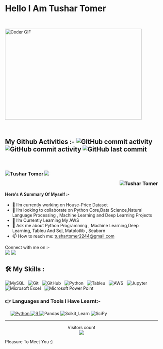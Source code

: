 <h1> Hello I Am Tushar Tomer</h1>
<br>
<p><img align="centre"<img alt="Coder GIF" height=300 width=450 src="https://analyticsindiamag.com/wp-content/uploads/2018/12/developer-dribbble.gif" /></p>
<br>
<h2> My Github Activities :-
<img alt="GitHub commit activity" src="https://img.shields.io/github/commit-activity/w/Tushar Tomer/Tushar Tomer?style=for-the-badge"> 
<img alt="GitHub commit activity" src="https://img.shields.io/github/commit-activity/m/Tushar Tomer/Data-Science-Project?label=Data%20Science%20Project&style=for-the-badge">
<img alt="GitHub last commit" src="https://img.shields.io/github/last-commit/Tushar Tomer/Tushar Tomer?style=for-the-badge"> 
</h2>
<br>
<h3>
<p><img align="left" src="https://github-readme-streak-stats.herokuapp.com/?user=Tushar Tomer&" alt="Tushar Tomer" /><img align='centre' src="https://github-readme-stats.vercel.app/api?username=Tushar Tomer&show_icons=true&hide_border=true&count_private=true&include_all_commits=true&hide_rank=true&custom_title=Activity&bg_color=00000000&text_color=8B8B8B&title_color=4183C4&icon_color=4183C4&disable_animations=false" />
<p><img align="right" src="https://github-readme-stats.vercel.app/api/top-langs?username=Tushar Tomer&show_icons=true&locale=en&layout=compact" alt="Tushar Tomer" /></p>
</h3>
</p>
<br>
<p>
<h4> Here's A Summary Of Myself :- </h3>

- 🔭 I’m currently working on House-Price Dataset
- 👯 I’m looking to collaborate on Python Core,Data Science,Natural Language Processing , Machine Learning and Deep Learning Projects
- 🤔 I’m Currently Learning My AWS
- 💬 Ask me about Python Programming , Machine Learning,Deep Learning, Tableu And Sql, Matplotlib , Seaborn
- 📫 How to reach me: tushartomer2244@gmail.com
</p>

<p>Connect with me on :-
<br>	
<a target="_blank" href="https://www.instagram.com/tushar_tomar123"><img src="https://img.shields.io/badge/Instagram-E4405F?style=for-the-badge&logo=instagram&logoColor=white"></img></a>
<a target="_blank" href="https://www.kaggle.com/Tushar Tomer"><img src="https://img.shields.io/badge/Kaggle-20BEFF?style=for-the-badge&logo=Kaggle&logoColor=white"></img></a>
</a>

<br>
</p>

## 🛠️ My Skills :
![MySQL](https://img.shields.io/badge/-MySQL-black?logo=mysql&style=for-the-badge)&nbsp;&nbsp;
![Git](https://img.shields.io/badge/-Git-black?logo=git&style=for-the-badge)&nbsp;&nbsp;
![GitHub](https://img.shields.io/badge/-GitHub-black?logo=github&style=for-the-badge)&nbsp;&nbsp;
![Python](https://img.shields.io/badge/-Python-black?logo=Python&style=for-the-badge)&nbsp;&nbsp;
![Tableu](https://img.shields.io/badge/-Tableu-black?logo=Tableu&style=for-the-badge)&nbsp;&nbsp;
![AWS](https://img.shields.io/badge/Amazon_AWS-FF9900?style=for-the-badge&logo=amazonaws)&nbsp;&nbsp;
![Jupyter](https://img.shields.io/badge/Jupyter-F37626.svg?&style=for-the-badge&logo=Jupyter&logoColor=white)&nbsp;&nbsp;
![Microsoft Excel](https://img.shields.io/badge/Microsoft_Excel-217346?style=for-the-badge&logo=microsoft-excel&logoColor=white)&nbsp;&nbsp;
![Microsoft Power Point](https://img.shields.io/badge/Microsoft_PowerPoint-B7472A?style=for-the-badge&logo=microsoft-powerpoint&logoColor=white)&nbsp;&nbsp;

### 👉 Languages and Tools I Have Learnt:-

<p align="left"> 
 
&emsp;
<a href="https://python.org/">
<img alt="Python" src="https://img.shields.io/badge/Python-FFD43B?style=for-the-badge&logo=python&logoColor=white"/>
</a>
<a href="https://www.r-project.org/about.html">
<img alt="R" src="https://img.shields.io/badge/R-276DC3?style=for-the-badge&logo=r&logoColor=white"/>
</a>
<a><img alt="Pandas" src="https://img.shields.io/badge/Pandas-2C2D72?style=for-the-badge&logo=pandas&logoColor=white"/>
</a>
<a><img alt="Scikit_Learn" src="https://img.shields.io/badge/scikit_learn-F7931E?style=for-the-badge&logo=scikit-learn&logoColor=white"/>
</a>
<a><img alt="SciPy" src="https://img.shields.io/badge/SciPy-654FF0?style=for-the-badge&logo=SciPy&logoColor=white"/>
</a>
 
---------------------------------------------------------------------------------------------------------------------------
</p>
<p align="center"> 
  Visitors count<br>
  <img src="https://profile-counter.glitch.me/Tushar Tomer/count.svg" />
</p>

<p> Pleasure To Meet You :)  </p>
